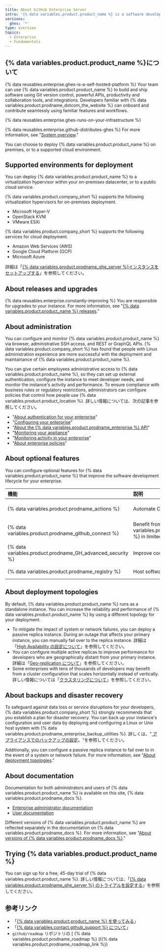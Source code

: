 ```yaml
---
title: About GitHub Enterprise Server
intro: '{% data variables.product.product_name %} is a software development platform that you can host in a private environment.'
versions:
  ghes: '*'
type: overview
topics:
  - Enterprise
  - Fundamentals
---
```


## {% data variables.product.product_name %}について

{% data reusables.enterprise.ghes-is-a-self-hosted-platform %} Your team can use {% data variables.product.product_name %} to build and ship software using Git version control, powerful APIs, productivity and collaboration tools, and integrations. Developers familiar with {% data variables.product.prodname_dotcom_the_website %} can onboard and contribute seamlessly using familiar features and workflows.

{% data reusables.enterprise.ghes-runs-on-your-infrastructure %}

{% data reusables.enterprise.github-distributes-ghes %} For more information, see "[System overview](/admin/overview/system-overview)."

You can choose to deploy {% data variables.product.product_name %} on premises, or to a supported cloud environment.

## Supported environments for deployment

You can deploy {% data variables.product.product_name %} to a virtualization hypervisor within your on-premises datacenter, or to a public cloud service.

{% data variables.product.company_short %} supports the following virtualization hypervisors for on-premises deployment.

- Microsoft Hyper-V
- OpenStack KVM
- VMware ESXi

{% data variables.product.company_short %} supports the following services for cloud deployment.

- Amazon Web Services (AWS)
- Google Cloud Platform (GCP)
- Microsoft Azure

詳細は「[{% data variables.product.prodname_ghe_server %}インスタンスをセットアップする](/admin/installation/setting-up-a-github-enterprise-server-instance)」を参照してください。

## About releases and upgrades

{% data reusables.enterprise.constantly-improving %} You are responsible for upgrades to your instance. For more information, see "[{% data variables.product.product_name %} releases](/admin/all-releases)."

## About administration

You can configure and monitor {% data variables.product.product_name %} via browser, administrative SSH access, and REST or GraphQL APIs. {% data variables.product.company_short %} has found that people with Linux administration experience are more successful with the deployment and maintainance of {% data variables.product.product_name %}.

You can give certain employees administrative access to {% data variables.product.product_name %}, so they can set up external authentication, configure the instance to meet developer needs, and monitor the instance's activity and performance. To ensure compliance with business rules or regulatory restrictions, administrators can configure policies that control how people use {% data variables.product.product_location %}. 詳しい情報については、次の記事を参照してください。

- "[About authentication for your enterprise](/admin/identity-and-access-management/managing-iam-for-your-enterprise/about-authentication-for-your-enterprise)"
- "[Configuring your enterprise](/admin/configuration/configuring-your-enterprise)"
- "[About the {% data variables.product.prodname_enterprise %} API](/admin/overview/about-the-github-enterprise-api)"
- "[Monitoring your appliance](/admin/enterprise-management/monitoring-your-appliance)"
- "[Monitoring activity in your enterprise](/admin/monitoring-activity-in-your-enterprise)"
- "[About enterprise policies](/admin/policies/enforcing-policies-for-your-enterprise/about-enterprise-policies)"

## About optional features

You can configure optional features for {% data variables.product.product_name %} that improve the software development lifecycle for your enterprise.

| 機能                                                           | 説明                                                                                                   | 詳細情報                                                                                                                                                                                        |
|:------------------------------------------------------------ |:---------------------------------------------------------------------------------------------------- |:------------------------------------------------------------------------------------------------------------------------------------------------------------------------------------------- |
| {% data variables.product.prodname_actions %}                | Automate CI/CD and development workflows                                                             | "[About {% data variables.product.prodname_actions %} for enterprises](/admin/github-actions/getting-started-with-github-actions-for-your-enterprise/about-github-actions-for-enterprises)" |
| {% data variables.product.prodname_github_connect %}       | Benefit from the power of {% data variables.product.prodname_dotcom_the_website %} in limited ways | [{% data variables.product.prodname_github_connect %}について](/admin/configuration/configuring-github-connect/about-github-connect)                                                          |
| {% data variables.product.prodname_GH_advanced_security %} | Improve code security and quality                                                                    | 「[{% data variables.product.prodname_GH_advanced_security %} について](/get-started/learning-about-github/about-github-advanced-security)」                                                    |
| {% data variables.product.prodname_registry %}               | Host software packages for your enterprise                                                           | "[Introduction to {% data variables.product.prodname_registry %}](/packages/learn-github-packages/introduction-to-github-packages)"                                                         |

## About deployment topologies

By default, {% data variables.product.product_name %} runs as a standalone instance. You can increase the reliability and performance of {% data variables.product.product_name %} by using a different topology for your deployment.

- To mitigate the impact of system or network failures, you can deploy a passive replica instance. During an outage that affects your primary instance, you can manually fail over to the replica instance. 詳細は「[High Availability の設定について](/admin/enterprise-management/configuring-high-availability/about-high-availability-configuration)」を参照してください。
- You can configure multiple active replicas to improve performance for developers who are geographically distant from your primary instance. 詳細は「[Geo-replication について](/admin/enterprise-management/configuring-high-availability/about-geo-replication)」を参照してください。
- Some enterprises with tens of thousands of developers may benefit from a cluster configuration that scales horizontally instead of vertically. 詳しい情報については「[クラスタリングについて](/admin/enterprise-management/configuring-clustering/about-clustering)」を参照してください。

## About backups and disaster recovery

To safeguard against data loss or service disruptions for your developers, {% data variables.product.company_short %} strongly recommends that you establish a plan for disaster recovery. You can back up your instance's configuration and user data by deploying and configuring a Linux or Unix host system with {% data variables.product.prodname_enterprise_backup_utilities %}. 詳しくは、"[ アプライアンスでのバックアップの設定](/admin/configuration/configuring-your-enterprise/configuring-backups-on-your-appliance)。"を参照してください。

Additionally, you can configure a passive replica instance to fail over to in the event of a system or network failure. For more information, see "[About deployment topologies](#about-deployment-topologies)."

## About documentation

Documentation for both administrators and users of {% data variables.product.product_name %} is available on this site, {% data variables.product.prodname_docs %}.

- [Enterprise administrator documentation](/admin)
- [User documentation](/)

Different versions of {% data variables.product.product_name %} are reflected separately in the documentation on {% data variables.product.prodname_docs %}. For more information, see "[About versions of {% data variables.product.prodname_docs %}](/get-started/learning-about-github/about-versions-of-github-docs)."

## Trying {% data variables.product.product_name %}

You can sign up for a free, 45-day trial of {% data variables.product.product_name %}. 詳しい情報については、「[{% data variables.product.prodname_ghe_server %} のトライアルを設定する](/get-started/signing-up-for-github/setting-up-a-trial-of-github-enterprise-server)」を参照してください。

## 参考リンク

- 「[{% data variables.product.product_name %} を使ってみる](/get-started/onboarding/getting-started-with-github-enterprise-server)」
- 「[{% data variables.contact.github_support %} について](/support/learning-about-github-support/about-github-support)」
- `github/roadmap` リポジトリの [ {% data variables.product.prodname_roadmap %} ]({% data variables.product.prodname_roadmap_link %})
